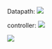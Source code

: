 Datapath:
![](https://github.com/soulomoon/SICP/blob/master/material/photos/5.01-data-path.jpg)

controller:
![](https://github.com/soulomoon/SICP/blob/master/material/photos/5.01-controller.jpg)

<img src="https://github.com/soulomoon/SICP/blob/master/material/photos/5.01-controller.jpg" style="image-orientation: 90;" />
